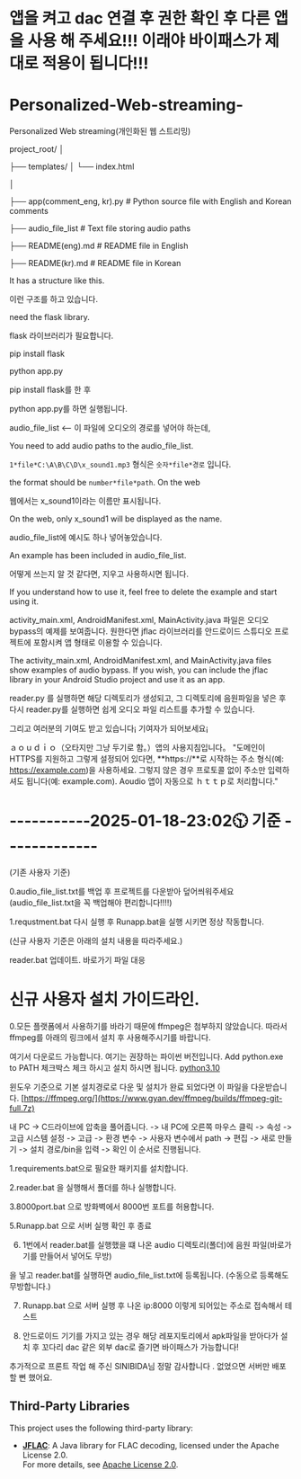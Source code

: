 # 앱을 켜고 dac 연결 후  권한 확인 후 다른 앱을 사용 해 주세요!!! 이래야 바이패스가 제대로 적용이 됩니다!!!

# Personalized-Web-streaming-
Personalized Web streaming(개인화된 웹 스트리밍)


project_root/
│

├── templates/
│   └── index.html

│

├── app(comment_eng, kr).py   # Python source file with English and Korean comments

├── audio_file_list           # Text file storing audio paths

├── README(eng).md            # README file in English

├── README(kr).md             # README file in Korean



It has a structure like this.

이런 구조를 하고 있습니다.

need the flask library.

flask 라이브러리가 필요합니다.

pip install flask

python app.py

pip install flask를 한 후

python app.py를 하면 실행됩니다.

audio_file_list <-- 이 파일에 오디오의 경로를 넣어야 하는데, 

You need to add audio paths to the audio_file_list.

`1*file*C:\A\B\C\D\x_sound1.mp3`
형식은 `숫자*file*경로` 입니다. 

the format should be `number*file*path`. On the web

웹에서는 x_sound1이라는 이름만 표시됩니다. 

On the web, only x_sound1 will be displayed as the name.

audio_file_list에 예시도 하나 넣어놓았습니다. 

An example has been included in audio_file_list.

어떻게 쓰는지 알 것 같다면, 지우고 사용하시면 됩니다.

If you understand how to use it, feel free to delete the example and start using it.

activity_main.xml, AndroidManifest.xml, MainActivity.java 파일은 오디오 bypass의 예제를 보여줍니다. 원한다면 jflac 라이브러리를 안드로이드 스튜디오 프로젝트에 포함시켜 앱 형태로 이용할 수 있습니다.

The activity_main.xml, AndroidManifest.xml, and MainActivity.java files show examples of audio bypass. If you wish, you can include the jflac library in your Android Studio project and use it as an app.

reader.py 를 실행하면 해당 디렉토리가 생성되고, 그 디렉토리에 음원파일을 넣은 후 다시 reader.py를 실행하면 쉽게 오디오 파일 리스트를 추가할 수 있습니다.

그리고 여러분의 기여도 받고 있습니다¡ 기여자가 되어보세요¡

ａｏｕｄｉｏ（오타지만 그냥 두기로 함。）앱의 사용지침입니다。
"도메인이 HTTPS를 지원하고 그렇게 설정되어 있다면, **https://**로 시작하는 주소 형식(예: https://example.com)을 사용하세요. 그렇지 않은 경우 프로토콜 없이 주소만 입력하셔도 됩니다(예: example.com). Aoudio 앱이 자동으로 ｈｔｔｐ로 처리합니다."

# -----------2025-01-18-23:02🕥 기준 -------------
(기존 사용자 기준)

0.audio_file_list.txt를 백업 후 프로젝트를 다운받아 덮어씌워주세요 (audio_file_list.txt을 꼭 백업해야 편리합니다!!!!)

1.requstment.bat 다시 실행 후 Runapp.bat을 실행 시키면 정상 작동합니다.

(신규 사용자 기준은 아래의 설치 내용을 따라주세요.)

reader.bat 업데이트. 바로가기 파일 대응

# 신규 사용자 설치 가이드라인.

0.모든 플랫폼에서 사용하기를 바라기 때문에 ffmpeg은 첨부하지 않았습니다. 따라서 ffmpeg를 아래의 링크에서 설치 후 사용해주시기를 바랍니다.



여기서 다운로드 가능합니다. 여기는 권장하는 파이썬 버전입니다. Add python.exe to PATH 체크박스 체크 하시고 설치 하시면 됩니다.
[python3.10](https://www.python.org/ftp/python/3.10.8/python-3.10.8-amd64.exe)

윈도우 기준으로 기본 설치경로로 다운 및 설치가 완료 되었다면
이 파일을 다운받습니다.
[https://ffmpeg.org/](https://www.gyan.dev/ffmpeg/builds/ffmpeg-git-full.7z)

내 PC -> C드라이브에 압축을 풀어줍니다. -> 내 PC에 오른쪽 마우스 클릭 -> 속성 -> 고급 시스템 설정 -> 고급 -> 환경 변수 -> 사용자 변수에서 path -> 편집 -> 새로 만들기 -> 설치 경로/bin을 입력 -> 확인 이 순서로 진행됩니다.

1.requirements.bat으로 필요한 패키지를 설치합니다.

2.reader.bat 을 실행해서 폴더를 하나 실행합니다.

3.8000port.bat 으로 방화벽에서 8000번 포트를 허용합니다.

5.Runapp.bat 으로 서버 실행 확인 후 종료

6. 1번에서 reader.bat를 실행했을 떄 나온 audio 디렉토리(폴더)에 음원 파일(바로가기를 만들어서 넣어도 무방)

을 넣고 reader.bat를 실행하면 audio_file_list.txt에 등록됩니다. (수동으로 등록해도 무방합니다.)
  
7. Runapp.bat 으로 서버 실행 후 나온 ip:8000 이렇게 되어있는 주소로 접속해서 테스트
   
8. 안드로이드 기기를 가지고 있는 경우 해당 레포지토리에서 apk파일을 받아다가 설치 후 꼬다리 dac 같은 외부 dac로 즐기면 바이패스가 가능합니다!



추가적으로 프론트 작업 해 주신 SINIBIDA님 정말 감사합니다 . 
없었으면 서버만 배포 할 뻔 했어요.
## Third-Party Libraries

This project uses the following third-party library:

- **[JFLAC](https://sourceforge.net/projects/jflac/)**: A Java library for FLAC decoding, licensed under the Apache License 2.0.  
  For more details, see [Apache License 2.0](http://www.apache.org/licenses/LICENSE-2.0).

